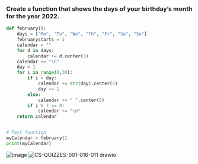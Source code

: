 ### Create a function that shows the days of your birthday’s month for the year 2022.
```.py
def february():
    days = ["Mo", "Tu", "We", "Th", "Fr", "Sa", "Su"]
    februarystarts = 1
    calendar = ""
    for d in days:
        calendar += d.center(5)
    calendar += "\n"
    day = 1
    for i in range(0,30):
        if i > day:
            calendar += str(day).center(5)
            day += 1
        else:
            calendar += " ".center(5)
        if i % 7 == 0:
            calendar += "\n"
    return calendar


# Test function
myCalendar = february()
print(myCalendar)
```

![image](https://user-images.githubusercontent.com/89135778/193579963-07cbad78-a368-4f0c-beff-e3ddd8f180f0.png)
![CS-QUIZZES-001-016-011 drawio](https://user-images.githubusercontent.com/89135778/194765211-d609e40d-6dcb-456e-a8fd-40186d0e3033.png)
